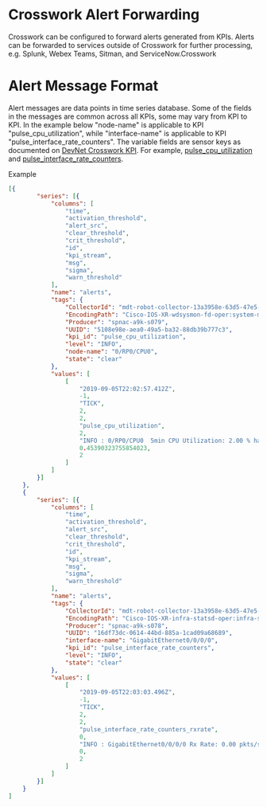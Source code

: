 # Crosswork Alert Forwarding

Crosswork can be configured to forward alerts generated from KPIs.
Alerts can be forwarded to services outside of Crosswork for further processing,
e.g.  Splunk, Webex Teams, Sitman, and ServiceNow.Crosswork

# Alert Message Format

Alert messages are data points in time series database. Some of the fields in the messages are common across all KPIs,
some may vary from KPI to KPI. In the example below "node-name" is applicable to KPI "pulse_cpu_utilization",
while "interface-name" is applicable to KPI "pulse_interface_rate_counters". The variable fields are sensor keys
as documented on [DevNet Crosswork KPI](https://github.com/CiscoDevNet/Crosswork-KPI). For example,
[pulse_cpu_utilization](https://github.com/CiscoDevNet/Crosswork-KPI/blob/master/pulse_cpu_utilization/pulse_cpu_utilization.md) and 
[pulse_interface_rate_counters](https://github.com/CiscoDevNet/Crosswork-KPI/blob/master/pulse_interface_rate_counters/pulse_interface_rate_counters.md).

Example
```json
[{
		"series": [{
			"columns": [
				"time",
				"activation_threshold",
				"alert_src",
				"clear_threshold",
				"crit_threshold",
				"id",
				"kpi_stream",
				"msg",
				"sigma",
				"warn_threshold"
			],
			"name": "alerts",
			"tags": {
				"CollectorId": "mdt-robot-collector-13a3958e-63d5-47e5-9e0f-31e846b89f2e",
				"EncodingPath": "Cisco-IOS-XR-wdsysmon-fd-oper:system-monitoring/cpu-utilization",
				"Producer": "spnac-a9k-s079",
				"UUID": "5108e98e-aea0-49a5-ba32-88db39b777c3",
				"kpi_id": "pulse_cpu_utilization",
				"level": "INFO",
				"node-name": "0/RP0/CPU0",
				"state": "clear"
			},
			"values": [
				[
					"2019-09-05T22:02:57.412Z",
					-1,
					"TICK",
					2,
					2,
					"pulse_cpu_utilization",
					2,
					"INFO : 0/RP0/CPU0  5min CPU Utilization: 2.00 % has returned to Usual range, Threshold: 2.00 SD. It is 0.45 std. dev away from Average.",
					0.45390323755854023,
					2
				]
			]
		}]
	},
	{
		"series": [{
			"columns": [
				"time",
				"activation_threshold",
				"alert_src",
				"clear_threshold",
				"crit_threshold",
				"id",
				"kpi_stream",
				"msg",
				"sigma",
				"warn_threshold"
			],
			"name": "alerts",
			"tags": {
				"CollectorId": "mdt-robot-collector-13a3958e-63d5-47e5-9e0f-31e846b89f2e",
				"EncodingPath": "Cisco-IOS-XR-infra-statsd-oper:infra-statistics/interfaces/interface/latest/data-rate",
				"Producer": "spnac-a9k-s078",
				"UUID": "16df73dc-0614-44bd-885a-1cad09a68689",
				"interface-name": "GigabitEthernet0/0/0/0",
				"kpi_id": "pulse_interface_rate_counters",
				"level": "INFO",
				"state": "clear"
			},
			"values": [
				[
					"2019-09-05T22:03:03.496Z",
					-1,
					"TICK",
					2,
					2,
					"pulse_interface_rate_counters_rxrate",
					0,
					"INFO : GigabitEthernet0/0/0/0 Rx Rate: 0.00 pkts/sec has returned to Usual range, Threshold: 2.00 SD. It is 0.00 std.dev away from Average.",
					0,
					2
				]
			]
		}]
	}
]
```


